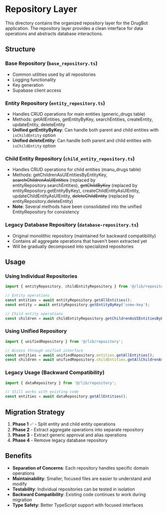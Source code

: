 # Repository Layer

This directory contains the organized repository layer for the DrugBot application. The repository layer provides a clean interface for data operations and abstracts database interactions.

## Structure

### Base Repository (`base_repository.ts`)
- Common utilities used by all repositories
- Logging functionality
- Key generation
- Supabase client access

### Entity Repository (`entity_repository.ts`)
- Handles CRUD operations for main entities (generic_drugs table)
- Methods: getAllEntities, getEntityByKey, searchEntities, createEntity, updateEntity, deleteEntity
- **Unified getEntityByKey**: Can handle both parent and child entities with `isChildEntity` option
- **Unified deleteEntity**: Can handle both parent and child entities with `isChildEntity` option

### Child Entity Repository (`child_entity_repository.ts`)
- Handles CRUD operations for child entities (manu_drugs table)
- Methods: getChildrenAsUIEntitiesByEntityKey, ~~searchChildrenAsUIEntities~~ (replaced by entityRepository.searchEntities), ~~getChildByKey~~ (replaced by entityRepository.getEntityByKey), createChildEntityAsUIEntity, updateChildEntityAsUIEntity, ~~deleteChildEntity~~ (replaced by entityRepository.deleteEntity)
- **Note**: Several methods have been consolidated into the unified EntityRepository for consistency

### Legacy Database Repository (`database-repository.ts`)
- Original monolithic repository (maintained for backward compatibility)
- Contains all aggregate operations that haven't been extracted yet
- Will be gradually decomposed into specialized repositories

## Usage

### Using Individual Repositories

```typescript
import { entityRepository, childEntityRepository } from '@/lib/repository';

// Entity operations
const entities = await entityRepository.getAllEntities();
const entity = await entityRepository.getEntityByKey('some-key');

// Child entity operations  
const children = await childEntityRepository.getChildrenAsUIEntitiesByEntityKey('entity-key');
```

### Using Unified Repository

```typescript
import { unifiedRepository } from '@/lib/repository';

// Access through unified interface
const entities = await unifiedRepository.entities.getAllEntities();
const children = await unifiedRepository.childEntities.getAllChildrenAsUIEntities();
```

### Legacy Usage (Backward Compatibility)

```typescript
import { dataRepository } from '@/lib/repository';

// Still works with existing code
const entities = await dataRepository.getAllEntities();
```

## Migration Strategy

1. **Phase 1** ✅ - Split entity and child entity operations
2. **Phase 2** - Extract aggregate operations into separate repository
3. **Phase 3** - Extract generic approval and alias operations  
4. **Phase 4** - Remove legacy database repository

## Benefits

- **Separation of Concerns**: Each repository handles specific domain operations
- **Maintainability**: Smaller, focused files are easier to understand and modify
- **Testability**: Individual repositories can be tested in isolation
- **Backward Compatibility**: Existing code continues to work during migration
- **Type Safety**: Better TypeScript support with focused interfaces 